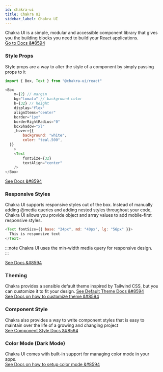 ```yaml
---
id: chakra-ui
title: Chakra UI
sidebar_label: Chakra UI
---
```


Chakra UI is a simple, modular and accessible component library that gives you the building blocks you need to build your React applications.  
[Go to Docs &#8594](https://chakra-ui.com/docs/getting-started)

### Style Props
Style props are a way to alter the style of a component by simply passing props to it

```js
import { Box, Text } from "@chakra-ui/react"

<Box
    m={2} // margin
    bg="tomato" // background color
    h={32} // height
    display="flex"
    alignItems="center"
    border="1px"
    borderRightRadius="0"
    boxShadow="xl"
    _hover={{
        background: "white",
        color: "teal.500",
  }}
    >
    <Text
        fontSize={32}
        textAlign="center"
    />
</Box>
```

[See Docs &#8594](https://chakra-ui.com/docs/features/style-props)

### Responsive Styles
Chakra UI supports responsive styles out of the box. Instead of manually adding @media queries and adding nested styles throughout your code, Chakra UI allows you provide object and array values to add mobile-first responsive styles.

```js
<Text fontSize={{ base: "24px", md: "40px", lg: "56px" }}>
  This is responsive text
</Text>
```

:::note
Chakra UI uses the min-width media query for responsive design.  
:::

[See Docs &#8594](https://chakra-ui.com/docs/features/responsive-styles)

### Theming
Chakra provides a sensible default theme inspired by Tailwind CSS, but you can customize it to fit your design.
[See Default Theme Docs &#8594](https://chakra-ui.com/docs/theming/theme)  
[See Docs on how to customize theme &#8594](https://chakra-ui.com/docs/theming/customize-theme)

### Component Style
Chakra also provides a way to write component styles that is easy to maintain over the life of a growing and changing project  
[See Component Style Docs &#8594](https://chakra-ui.com/docs/theming/component-style)

### Color Mode (Dark Mode)
Chakra UI comes with built-in support for managing color mode in your apps.  
[See Docs on how to setup color mode &#8594](https://chakra-ui.com/docs/features/color-mode)


